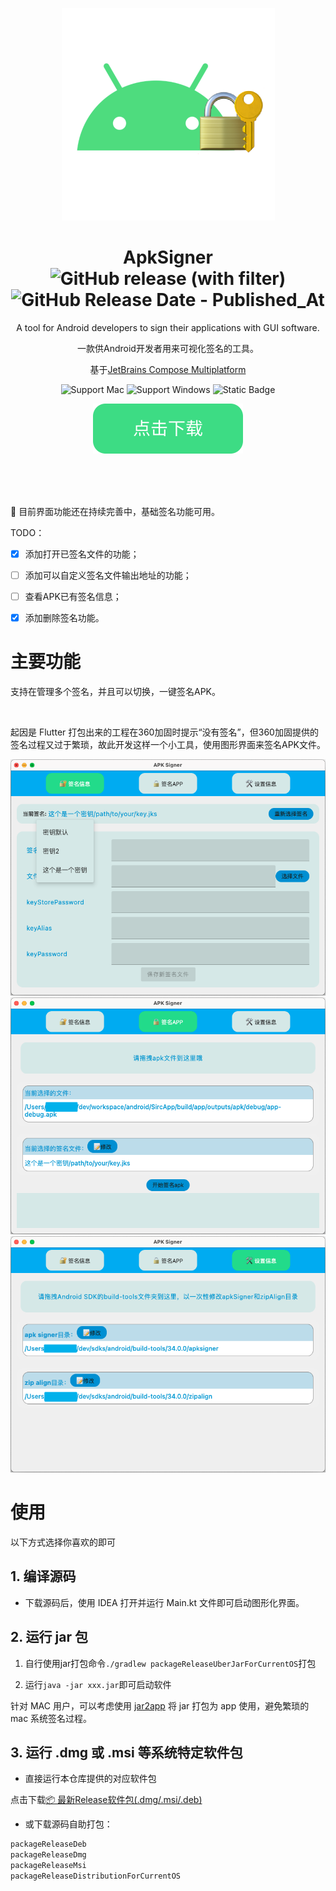 <div align="center">

![icon](./docs/shortscreen/icon.png)

# ApkSigner ![GitHub release (with filter)](https://img.shields.io/github/v/release/jixiaoyong/ApkSigner) ![GitHub Release Date - Published_At](https://img.shields.io/github/release-date/jixiaoyong/ApkSigner)

A tool for Android developers to sign their applications with GUI software.

一款供Android开发者用来可视化签名的工具。

基于[JetBrains Compose Multiplatform](https://github.com/JetBrains/compose-multiplatform/)

![Support Mac](https://img.shields.io/badge/Mac-grey?logo=apple)
![Support Windows](https://img.shields.io/badge/Windows-blue?logo=windows)
![Static Badge](https://img.shields.io/badge/Ubuntu-%23E95420?logo=Ubuntu&logoColor=white)

[![download button](./docs/shortscreen/download.svg)](https://github.com/jixiaoyong/ApkSigner/releases)

</div>

<br/>
<br/>
<br/>

🚧 目前界面功能还在持续完善中，基础签名功能可用。

TODO：

- [x] 添加打开已签名文件的功能；

- [ ] 添加可以自定义签名文件输出地址的功能；

- [ ] 查看APK已有签名信息；

- [x] 添加删除签名功能。

# 主要功能

支持在管理多个签名，并且可以切换，一键签名APK。

<br/>

起因是 Flutter 打包出来的工程在360加固时提示“没有签名”，但360加固提供的签名过程又过于繁琐，故此开发这样一个小工具，使用图形界面来签名APK文件。

![sign_info](./docs/shortscreen/sign_info.png)
![sign_app](./docs/shortscreen/sign_app.png)
![sign_settings](./docs/shortscreen/sign_settings.png)

# 使用

以下方式选择你喜欢的即可

## 1. 编译源码

* 下载源码后，使用 IDEA 打开并运行 Main.kt 文件即可启动图形化界面。

## 2. 运行 jar 包

1. 自行使用jar打包命令`./gradlew packageReleaseUberJarForCurrentOS`打包

2. 运行`java -jar xxx.jar`即可启动软件

针对 MAC 用户，可以考虑使用 [jar2app](https://github.com/dante-biase/jar2app)
将 jar 打包为 app 使用，避免繁琐的 mac 系统签名过程。

## 3. 运行 .dmg 或 .msi 等系统特定软件包

* 直接运行本仓库提供的对应软件包

点击下载[📦 最新Release软件包(.dmg/.msi/.deb)](https://github.com/jixiaoyong/ApkSigner/releases)

* 或下载源码自助打包：

```groovy
packageReleaseDeb
packageReleaseDmg
packageReleaseMsi
packageReleaseDistributionForCurrentOS
```